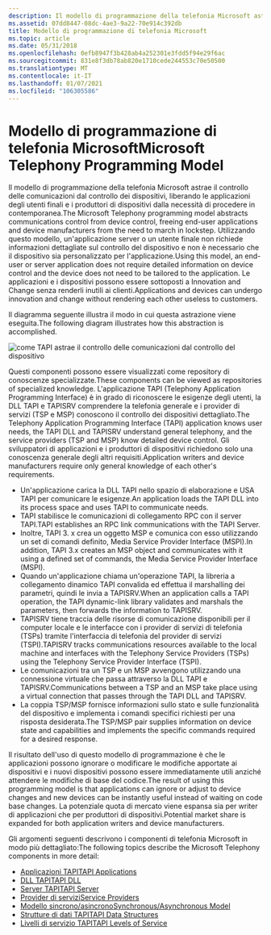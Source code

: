 ```yaml
---
description: Il modello di programmazione della telefonia Microsoft astrae il controllo delle comunicazioni dal controllo dei dispositivi, liberando le applicazioni degli utenti finali e i produttori di dispositivi dalla necessità di procedere in contemporanea.
ms.assetid: 07dd8447-08dc-4ae3-9a22-70e914c392db
title: Modello di programmazione di telefonia Microsoft
ms.topic: article
ms.date: 05/31/2018
ms.openlocfilehash: 0efb8947f3b428ab4a252301e3fdd5f94e29f6ac
ms.sourcegitcommit: 831e8f3db78ab820e1710cede244553c70e50500
ms.translationtype: MT
ms.contentlocale: it-IT
ms.lasthandoff: 01/07/2021
ms.locfileid: "106305586"
---
```

# <a name="microsoft-telephony-programming-model"></a><span data-ttu-id="fadd6-103">Modello di programmazione di telefonia Microsoft</span><span class="sxs-lookup"><span data-stu-id="fadd6-103">Microsoft Telephony Programming Model</span></span>

<span data-ttu-id="fadd6-104">Il modello di programmazione della telefonia Microsoft astrae il controllo delle comunicazioni dal controllo dei dispositivi, liberando le applicazioni degli utenti finali e i produttori di dispositivi dalla necessità di procedere in contemporanea.</span><span class="sxs-lookup"><span data-stu-id="fadd6-104">The Microsoft Telephony programming model abstracts communications control from device control, freeing end-user applications and device manufacturers from the need to march in lockstep.</span></span> <span data-ttu-id="fadd6-105">Utilizzando questo modello, un'applicazione server o un utente finale non richiede informazioni dettagliate sul controllo del dispositivo e non è necessario che il dispositivo sia personalizzato per l'applicazione.</span><span class="sxs-lookup"><span data-stu-id="fadd6-105">Using this model, an end-user or server application does not require detailed information on device control and the device does not need to be tailored to the application.</span></span> <span data-ttu-id="fadd6-106">Le applicazioni e i dispositivi possono essere sottoposti a Innovation and Change senza renderli inutili ai clienti.</span><span class="sxs-lookup"><span data-stu-id="fadd6-106">Applications and devices can undergo innovation and change without rendering each other useless to customers.</span></span>

<span data-ttu-id="fadd6-107">Il diagramma seguente illustra il modo in cui questa astrazione viene eseguita.</span><span class="sxs-lookup"><span data-stu-id="fadd6-107">The following diagram illustrates how this abstraction is accomplished.</span></span>

![come TAPI astrae il controllo delle comunicazioni dal controllo del dispositivo](images/tapicomp.png)

<span data-ttu-id="fadd6-109">Questi componenti possono essere visualizzati come repository di conoscenze specializzate.</span><span class="sxs-lookup"><span data-stu-id="fadd6-109">These components can be viewed as repositories of specialized knowledge.</span></span> <span data-ttu-id="fadd6-110">L'applicazione TAPI (Telephony Application Programming Interface) è in grado di riconoscere le esigenze degli utenti, la DLL TAPI e TAPISRV comprendere la telefonia generale e i provider di servizi (TSP e MSP) conoscono il controllo dei dispositivi dettagliato.</span><span class="sxs-lookup"><span data-stu-id="fadd6-110">The Telephony Application Programming Interface (TAPI) application knows user needs, the TAPI DLL and TAPISRV understand general telephony, and the service providers (TSP and MSP) know detailed device control.</span></span> <span data-ttu-id="fadd6-111">Gli sviluppatori di applicazioni e i produttori di dispositivi richiedono solo una conoscenza generale degli altri requisiti.</span><span class="sxs-lookup"><span data-stu-id="fadd6-111">Application writers and device manufacturers require only general knowledge of each other's requirements.</span></span>

-   <span data-ttu-id="fadd6-112">Un'applicazione carica la DLL TAPI nello spazio di elaborazione e USA TAPI per comunicare le esigenze.</span><span class="sxs-lookup"><span data-stu-id="fadd6-112">An application loads the TAPI DLL into its process space and uses TAPI to communicate needs.</span></span>
-   <span data-ttu-id="fadd6-113">TAPI stabilisce le comunicazioni di collegamento RPC con il server TAPI.</span><span class="sxs-lookup"><span data-stu-id="fadd6-113">TAPI establishes an RPC link communications with the TAPI Server.</span></span>
-   <span data-ttu-id="fadd6-114">Inoltre, TAPI 3. x crea un oggetto MSP e comunica con esso utilizzando un set di comandi definito, Media Service Provider Interface (MSPI).</span><span class="sxs-lookup"><span data-stu-id="fadd6-114">In addition, TAPI 3.x creates an MSP object and communicates with it using a defined set of commands, the Media Service Provider Interface (MSPI).</span></span>
-   <span data-ttu-id="fadd6-115">Quando un'applicazione chiama un'operazione TAPI, la libreria a collegamento dinamico TAPI convalida ed effettua il marshalling dei parametri, quindi le invia a TAPISRV.</span><span class="sxs-lookup"><span data-stu-id="fadd6-115">When an application calls a TAPI operation, the TAPI dynamic-link library validates and marshals the parameters, then forwards the information to TAPISRV.</span></span>
-   <span data-ttu-id="fadd6-116">TAPISRV tiene traccia delle risorse di comunicazione disponibili per il computer locale e le interfacce con i provider di servizi di telefonia (TSPs) tramite l'interfaccia di telefonia del provider di servizi (TSPI).</span><span class="sxs-lookup"><span data-stu-id="fadd6-116">TAPISRV tracks communications resources available to the local machine and interfaces with the Telephony Service Providers (TSPs) using the Telephony Service Provider Interface (TSPI).</span></span>
-   <span data-ttu-id="fadd6-117">Le comunicazioni tra un TSP e un MSP avvengono utilizzando una connessione virtuale che passa attraverso la DLL TAPI e TAPISRV.</span><span class="sxs-lookup"><span data-stu-id="fadd6-117">Communications between a TSP and an MSP take place using a virtual connection that passes through the TAPI DLL and TAPISRV.</span></span>
-   <span data-ttu-id="fadd6-118">La coppia TSP/MSP fornisce informazioni sullo stato e sulle funzionalità del dispositivo e implementa i comandi specifici richiesti per una risposta desiderata.</span><span class="sxs-lookup"><span data-stu-id="fadd6-118">The TSP/MSP pair supplies information on device state and capabilities and implements the specific commands required for a desired response.</span></span>

<span data-ttu-id="fadd6-119">Il risultato dell'uso di questo modello di programmazione è che le applicazioni possono ignorare o modificare le modifiche apportate ai dispositivi e i nuovi dispositivi possono essere immediatamente utili anziché attendere le modifiche di base del codice.</span><span class="sxs-lookup"><span data-stu-id="fadd6-119">The result of using this programming model is that applications can ignore or adjust to device changes and new devices can be instantly useful instead of waiting on code base changes.</span></span> <span data-ttu-id="fadd6-120">La potenziale quota di mercato viene espansa sia per writer di applicazioni che per produttori di dispositivi.</span><span class="sxs-lookup"><span data-stu-id="fadd6-120">Potential market share is expanded for both application writers and device manufacturers.</span></span>

<span data-ttu-id="fadd6-121">Gli argomenti seguenti descrivono i componenti di telefonia Microsoft in modo più dettagliato:</span><span class="sxs-lookup"><span data-stu-id="fadd6-121">The following topics describe the Microsoft Telephony components in more detail:</span></span>

-   [<span data-ttu-id="fadd6-122">Applicazioni TAPI</span><span class="sxs-lookup"><span data-stu-id="fadd6-122">TAPI Applications</span></span>](tapi-applications.md)
-   [<span data-ttu-id="fadd6-123">DLL TAPI</span><span class="sxs-lookup"><span data-stu-id="fadd6-123">TAPI DLL</span></span>](tapi-dll.md)
-   [<span data-ttu-id="fadd6-124">Server TAPI</span><span class="sxs-lookup"><span data-stu-id="fadd6-124">TAPI Server</span></span>](tapi-server.md)
-   [<span data-ttu-id="fadd6-125">Provider di servizi</span><span class="sxs-lookup"><span data-stu-id="fadd6-125">Service Providers</span></span>](service-providers.md)
-   [<span data-ttu-id="fadd6-126">Modello sincrono/asincrono</span><span class="sxs-lookup"><span data-stu-id="fadd6-126">Synchronous/Asynchronous Model</span></span>](synchronous-asynchronous-model.md)
-   [<span data-ttu-id="fadd6-127">Strutture di dati TAPI</span><span class="sxs-lookup"><span data-stu-id="fadd6-127">TAPI Data Structures</span></span>](tapi-data-structures.md)
-   [<span data-ttu-id="fadd6-128">Livelli di servizio TAPI</span><span class="sxs-lookup"><span data-stu-id="fadd6-128">TAPI Levels of Service</span></span>](tapi-levels-of-service.md)

 

 



